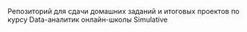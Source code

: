 Репозиторий для сдачи домашних заданий и итоговых проектов по курсу Data-аналитик онлайн-школы Simulative
